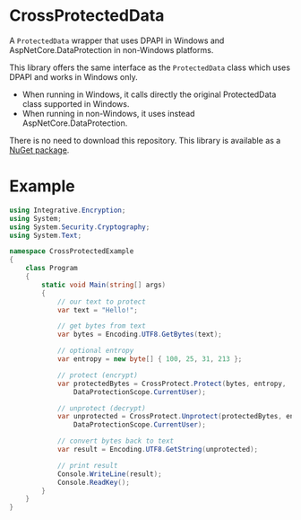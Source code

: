 # CrossProtectedData

A `ProtectedData` wrapper that uses DPAPI in Windows and AspNetCore.DataProtection in non-Windows platforms.

This library offers the same interface as the `ProtectedData` class which uses DPAPI and works in Windows only.
- When running in Windows, it calls directly the original ProtectedData class supported in Windows.
- When running in non-Windows, it uses instead AspNetCore.DataProtection.

There is no need to download this repository. This library is available as a [NuGet package](https://www.nuget.org/packages/Integrative.CrossProtect/).
# Example

```csharp
using Integrative.Encryption;
using System;
using System.Security.Cryptography;
using System.Text;

namespace CrossProtectedExample
{
    class Program
    {
        static void Main(string[] args)
        {
            // our text to protect
            var text = "Hello!";

            // get bytes from text
            var bytes = Encoding.UTF8.GetBytes(text);

            // optional entropy
            var entropy = new byte[] { 100, 25, 31, 213 };

            // protect (encrypt)
            var protectedBytes = CrossProtect.Protect(bytes, entropy,
                DataProtectionScope.CurrentUser);

            // unprotect (decrypt)
            var unprotected = CrossProtect.Unprotect(protectedBytes, entropy,
                DataProtectionScope.CurrentUser);

            // convert bytes back to text
            var result = Encoding.UTF8.GetString(unprotected);

            // print result
            Console.WriteLine(result);
            Console.ReadKey();
        }
    }
}
```
